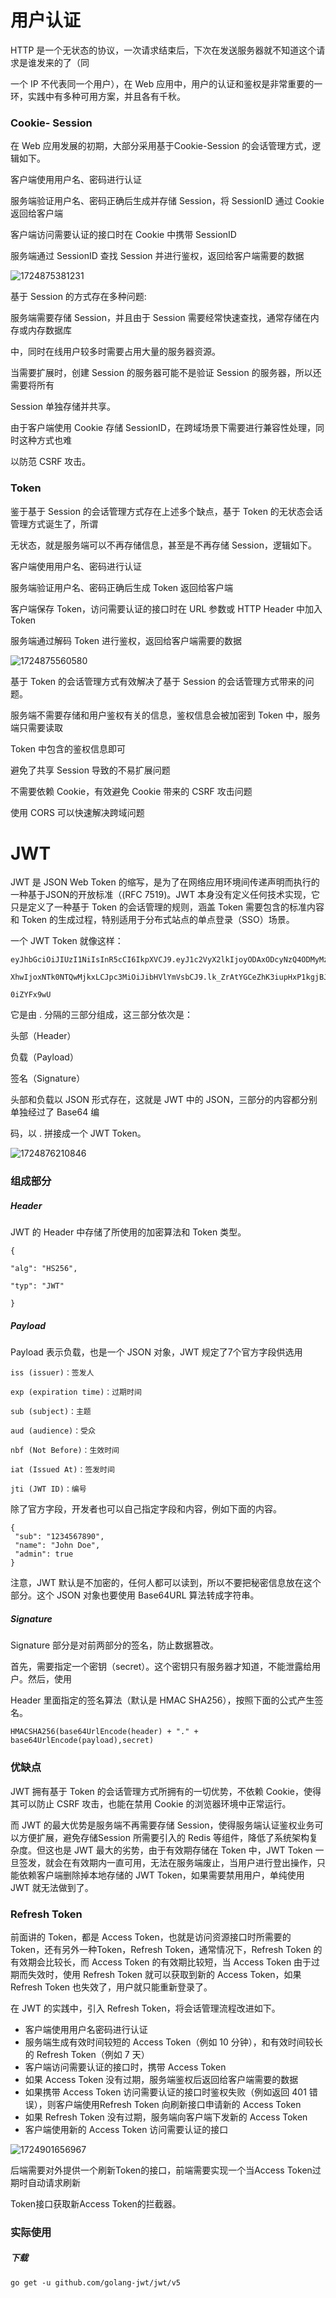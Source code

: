 # ⽤户认证

HTTP 是⼀个⽆状态的协议，⼀次请求结束后，下次在发送服务器就不知道这个请求是谁发来的了（同

⼀个 IP 不代表同⼀个⽤户），在 Web 应⽤中，⽤户的认证和鉴权是⾮常重要的⼀环，实践中有多种可⽤⽅案，并且各有千秋。

### Cookie- Session

在 Web 应⽤发展的初期，⼤部分采⽤基于Cookie-Session 的会话管理⽅式，逻辑如下。

客户端使⽤⽤户名、密码进⾏认证

服务端验证⽤户名、密码正确后⽣成并存储 Session，将 SessionID 通过 Cookie 返回给客户端

客户端访问需要认证的接⼝时在 Cookie 中携带 SessionID

服务端通过 SessionID 查找 Session 并进⾏鉴权，返回给客户端需要的数据

![1724875381231](image/用户认证/1724875381231.png)

基于 Session 的⽅式存在多种问题:

服务端需要存储 Session，并且由于 Session 需要经常快速查找，通常存储在内存或内存数据库

中，同时在线⽤户较多时需要占⽤⼤量的服务器资源。

当需要扩展时，创建 Session 的服务器可能不是验证 Session 的服务器，所以还需要将所有

Session 单独存储并共享。

由于客户端使⽤ Cookie 存储 SessionID，在跨域场景下需要进⾏兼容性处理，同时这种⽅式也难

以防范 CSRF 攻击。

### Token

鉴于基于 Session 的会话管理⽅式存在上述多个缺点，基于 Token 的⽆状态会话管理⽅式诞⽣了，所谓

⽆状态，就是服务端可以不再存储信息，甚⾄是不再存储 Session，逻辑如下。

客户端使⽤⽤户名、密码进⾏认证

服务端验证⽤户名、密码正确后⽣成 Token 返回给客户端

客户端保存 Token，访问需要认证的接⼝时在 URL 参数或 HTTP Header 中加⼊ Token

服务端通过解码 Token 进⾏鉴权，返回给客户端需要的数据

![1724875560580](image/用户认证/1724875560580.png)

基于 Token 的会话管理⽅式有效解决了基于 Session 的会话管理⽅式带来的问题。

服务端不需要存储和⽤户鉴权有关的信息，鉴权信息会被加密到 Token 中，服务端只需要读取

Token 中包含的鉴权信息即可

避免了共享 Session 导致的不易扩展问题

不需要依赖 Cookie，有效避免 Cookie 带来的 CSRF 攻击问题

使⽤ CORS 可以快速解决跨域问题

# JWT

JWT 是 JSON Web Token 的缩写，是为了在⽹络应⽤环境间传递声明⽽执⾏的⼀种基于JSON的开放标准（(RFC 7519)。JWT 本身没有定义任何技术实现，它只是定义了⼀种基于 Token 的会话管理的规则，涵盖 Token 需要包含的标准内容和 Token 的⽣成过程，特别适⽤于分布式站点的单点登录（SSO）场景。

⼀个 JWT Token 就像这样：

```
eyJhbGciOiJIUzI1NiIsInR5cCI6IkpXVCJ9.eyJ1c2VyX2lkIjoyODAxODcyNzQ4ODMyMzU4NSwiZ

XhwIjoxNTk0NTQwMjkxLCJpc3MiOiJibHVlYmVsbCJ9.lk_ZrAtYGCeZhK3iupHxP1kgjBJzQTVTtX

0iZYFx9wU
```

它是由 . 分隔的三部分组成，这三部分依次是：

头部（Header）

负载（Payload）

签名（Signature）

头部和负载以 JSON 形式存在，这就是 JWT 中的 JSON，三部分的内容都分别单独经过了 Base64 编

码，以 . 拼接成⼀个 JWT Token。

![1724876210846](image/用户认证/1724876210846.png)

### 组成部分

##### Header

JWT 的 Header 中存储了所使⽤的加密算法和 Token 类型。

```
{

"alg": "HS256",

"typ": "JWT"

}
```

##### Payload

Payload 表示负载，也是⼀个 JSON 对象，JWT 规定了7个官⽅字段供选⽤

```
iss (issuer)：签发⼈

exp (expiration time)：过期时间

sub (subject)：主题

aud (audience)：受众

nbf (Not Before)：⽣效时间

iat (Issued At)：签发时间

jti (JWT ID)：编号
```

除了官⽅字段，开发者也可以⾃⼰指定字段和内容，例如下⾯的内容。

```
{
 "sub": "1234567890",
 "name": "John Doe",
 "admin": true
}
```

注意，JWT 默认是不加密的，任何⼈都可以读到，所以不要把秘密信息放在这个部分。这个 JSON 对象也要使⽤ Base64URL 算法转成字符串。

##### Signature

Signature 部分是对前两部分的签名，防⽌数据篡改。

⾸先，需要指定⼀个密钥（secret）。这个密钥只有服务器才知道，不能泄露给⽤户。然后，使⽤

Header ⾥⾯指定的签名算法（默认是 HMAC SHA256），按照下⾯的公式产⽣签名。

`HMACSHA256(base64UrlEncode(header) + "." + base64UrlEncode(payload),secret)`

### 优缺点

JWT 拥有基于 Token 的会话管理⽅式所拥有的⼀切优势，不依赖 Cookie，使得其可以防⽌ CSRF 攻击，也能在禁⽤ Cookie 的浏览器环境中正常运⾏。

⽽ JWT 的最⼤优势是服务端不再需要存储 Session，使得服务端认证鉴权业务可以⽅便扩展，避免存储Session 所需要引⼊的 Redis 等组件，降低了系统架构复杂度。但这也是 JWT 最⼤的劣势，由于有效期存储在 Token 中，JWT Token ⼀旦签发，就会在有效期内⼀直可⽤，⽆法在服务端废⽌，当⽤户进⾏登出操作，只能依赖客户端删除掉本地存储的 JWT Token，如果需要禁⽤⽤户，单纯使⽤ JWT 就⽆法做到了。

### Refresh Token

前⾯讲的 Token，都是 Access Token，也就是访问资源接⼝时所需要的 Token，还有另外⼀种Token，Refresh Token，通常情况下，Refresh Token 的有效期会⽐较⻓，⽽ Access Token 的有效期⽐较短，当 Access Token 由于过期⽽失效时，使⽤ Refresh Token 就可以获取到新的 Access Token，如果 Refresh Token 也失效了，⽤户就只能重新登录了。

在 JWT 的实践中，引⼊ Refresh Token，将会话管理流程改进如下。

* 客户端使⽤⽤户名密码进⾏认证
* 服务端⽣成有效时间较短的 Access Token（例如 10 分钟），和有效时间较⻓的 Refresh  Token（例如 7 天）
* 客户端访问需要认证的接⼝时，携带 Access Token
* 如果 Access Token 没有过期，服务端鉴权后返回给客户端需要的数据
* 如果携带 Access Token 访问需要认证的接⼝时鉴权失败（例如返回 401 错误），则客户端使⽤Refresh Token 向刷新接⼝申请新的 Access Token
* 如果 Refresh Token 没有过期，服务端向客户端下发新的 Access Token
* 客户端使⽤新的 Access Token 访问需要认证的接⼝

![1724901656967](image/用户认证/1724901656967.png)

后端需要对外提供⼀个刷新Token的接⼝，前端需要实现⼀个当Access Token过期时⾃动请求刷新

Token接⼝获取新Access Token的拦截器。

### 实际使用

##### 下载

```
go get -u github.com/golang-jwt/jwt/v5
```
